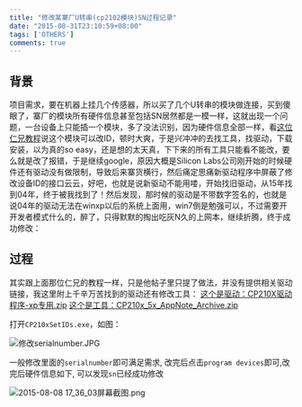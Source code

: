 ```yaml
---
title: "修改某寨厂U转串(cp2102模块)SN过程记录"
date: "2015-08-31T23:10:59+08:00"
tags: ['OTHERS']
comments: true
---
```


## 背景

项目需求，要在机器上挂几个传感器，所以买了几个U转串的模块做连接，买到傻眼了，寨厂的模块所有硬件信息甚至包括SN居然都是一模一样，这就出现一个问题，一台设备上只能插一个模块，多了没法识别，因为硬件信息全部一样，看[这位仁兄教程][1]说这个模块可以改ID，顿时大爽，于是兴冲冲的去找工具，找驱动，下载安装，以为真的so easy，还是想的太天真，下下来的所有工具只能看不能改，要么就是改了报错，于是继续google，原因大概是Silicon Labs公司刚开始的时候硬件还有驱动没有做限制，导致后来寨货横行，然后痛定思痛新驱动程序中屏蔽了修改设备ID的接口云云，好吧，也就是说新驱动不能用喽，开始找旧驱动，从15年找到04年，终于被我找到了！然后发现，那时候的驱动是不带数字签名的，也就是说04年的驱动无法在winxp以后的系统上面用，win7倒是勉强可以，不过需要开开发者模式什么的，醉了，只得默默的掏出吃灰N久的上网本，继续折腾，终于成功修改：

## 过程

其实跟上面那位仁兄的教程一样，只是他帖子里只提了做法，并没有提供相关驱动链接，我这里附上千辛万苦找到的驱动还有修改工具：
[这个是驱动：CP210X驱动程序-xp专用.zip][2]
[这个是工具：CP210x_5x_AppNote_Archive.zip][3]

打开`CP210xSetIDs.exe`，如图：

![修改serialnumber.JPG][4]

一般修改里面的`serialnumber`即可满足需求, 改完后点击`program devices`即可,改完后硬件信息如下, 可以发现`sn`已经成功修改

![2015-08-08 17_36_03屏幕截图.png][5]


  [1]: http://blog.163.com/lby147612@126/blog/static/170410452201382510318725
  [2]: http://7xivdp.com1.z0.glb.clouddn.com/2015/08/454542992.zip
  [3]: http://7xivdp.com1.z0.glb.clouddn.com/2015/08/343120409.zip
  [4]: http://7xivdp.com1.z0.glb.clouddn.com/2015/08/3855334421.jpg_xyz
  [5]: http://7xivdp.com1.z0.glb.clouddn.com/2015/08/4259131112.png_xyz
